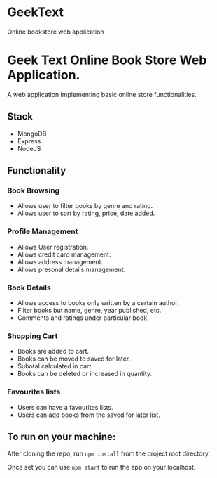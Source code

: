 # GeekText
Online bookstore web application 

# Geek Text Online Book Store Web Application.
A web application implementing basic online store functionalities.

## Stack
- MongoDB
- Express
- NodeJS

## Functionality

### Book Browsing
- Allows user to filter books by genre and rating.
- Allows user to sort by rating, price, date added.

### Profile Management
- Allows User registration.
- Allows credit card management.
- Allows address management.
- Allows presonal details management.

### Book Details
- Allows access to books only written by a certain author.
- Filter books but name, genre, year published, etc.
- Comments and ratings under particular book.

### Shopping Cart
- Books are added to cart.
- Books can be moved to saved for later.
- Subotal calculated in cart.
- Books can be deleted or increased in quantity.

### Favourites lists
- Users can have a favourites lists.
- Users can add books from the saved for later list.

## To run on your machine:

After cloning the repo, run ```npm install``` from the project root directory. 

Once set you can use `npm start` to run the app on your localhost.

